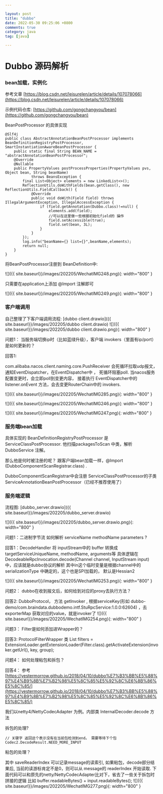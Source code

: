 ```yaml
---

layout: post
title: "dubbo"
date: 2022-05-30 09:25:06 +0800
comments: true
category: java
tag: [java]

---
```


# Dubbo 源码解析

### bean加载，实例化

参考文章 [https://blog.csdn.net/leisurelen/article/details/107078066](https://blog.csdn.net/leisurelen/article/details/107078066)



示例代码仓库: [https://github.com/gongchangyou/bean](https://github.com/gongchangyou/bean)



BeanPostProcessor 的具体实现

```
@Slf4j
public class AbstractAnnotationBeanPostProcessor implements BeanDefinitionRegistryPostProcessor, SmartInstantiationAwareBeanPostProcessor {
    public static final String BEAN_NAME = "abstractAnnotationBeanPostProcessor";
    @Override
    @Nullable
    public PropertyValues postProcessProperties(PropertyValues pvs, Object bean, String beanName)
            throws BeansException {
        final List<Object> elements = new LinkedList<>();
        ReflectionUtils.doWithFields(bean.getClass(), new ReflectionUtils.FieldCallback() {
            @Override
            public void doWith(Field field) throws IllegalArgumentException, IllegalAccessException {
                if (field.getAnnotation(Dubbo.class)!=null) {
                    elements.add(field);
                    //可以在这里做一些根据初始化field的 操作
                    field.setAccessible(true);
                    field.set(bean, 3L);
                }
            }
        });
        log.info("beanName={} list={}",beanName,elements);
        return null;
    }
}
```

将BeanPostProcessor注册到 BeanDefinition中:

![]({{ site.baseurl}}/images/202205/WechatIMG248.png){: width="800" }

只需要在application上添加 @Import 注解即可

![]({{ site.baseurl}}/images/202205/WechatIMG249.png){: width="800" }





### 客户端调用

自己整理了下客户端调用流程: [dubbo client.drawio]({{ site.baseurl}}/images/202205/dubbo client.drawio)
![]({{ site.baseurl}}/images/202205/dubbo client.drawio.png){: width="800" }


问题1： 当服务端切换ip时（比如蓝绿升级），客户端 invokers（里面有ip/port）是如何更新的？

回答1:

com.alibaba.nacos.client.naming.core.PushReceiver 会死循环拉取udp报文，通知EventDispatcher，在EventDispatcher中 ， 死循环阻塞poll. 当nacos服务配置变更时，会立即poll到变更内容， 接着执行 EventDispatcher中的listener.onEvent 方法，会去变更RouterChain中的 invokers.

![]({{ site.baseurl}}/images/202205/WechatIMG285.png){: width="800" }

![]({{ site.baseurl}}/images/202205/WechatIMG246.png){: width="800" }
    
![]({{ site.baseurl}}/images/202205/WechatIMG247.png){: width="800" }

### 服务端bean加载

具体实现的 BeanDefinitionRegistryPostProcessor 是 ServiceClassPostProcessor. 他扫描packagesToScan 中类，解析DubboService 注解。

那么他是何时被注册的呢？ 跟客户端bean加载一样，@Import (DubboComponentScanRegistrar.class)  . 

DubboComponentScanRegistrar中会注册 ServiceClassPostProcessor的子类 ServiceAnnotationBeanPostProcessor（已经不推荐使用了）



### 服务端逻辑

流程图: 
[dubbo_server.drawio]({{ site.baseurl}}/images/202205/dubbo_server.drawio)

![]({{ site.baseurl}}/images/202205/dubbo_server.drawio.png){: width="800" }

问题1：二进制字节流 如何解析 serviceName methodName parameters ?


回答1：DecodeHandler 将 inputStream中的 buffer 转换成targetServiceUniqueName, methodName, arguments等
具体逻辑在 DecodeableRpcInvocation.decode(Channel channel, InputStream input) 中，应该就是dubbo协议的解析 其中in这个临时变量是根据channel中的serializationType 中确定的，这个也是SPI加载的， 默认是Hessian2



![]({{ site.baseurl}}/images/202205/WechatIMG253.png){: width="800" }

问题2： dubbo在收到报文后，如何给到对应的proxy去执行方法？

回答2:   DubboProtocol， 方法 getInvoker , 根据serviceKey(形如 dubbo-demo/com.braindata.dubbodemo.intf.StuRpcService:1.0.0:62604)  ，去exporterMap 获取对应的value，就是invoker了
![]({{ site.baseurl}}/images/202205/WechatIMG254.png){: width="800" }

问题3： Filter是如何添加进Wrapper的？

回答3:    ProtocolFilterWrapper 类      List<Filter> filters = ExtensionLoader.getExtensionLoader(Filter.class).getActivateExtension(invoker.getUrl(), key, group);



问题4： 如何处理粘包和拆包？

回答4： 参考[https://yestermorrow.github.io/2018/04/10/dubbo%E7%B3%BB%E5%88%97%E4%B9%8B%E7%B2%98%E5%8C%85%E5%92%8C%E6%8B%86%E5%8C%85/](https://yestermorrow.github.io/2018/04/10/dubbo%E7%B3%BB%E5%88%97%E4%B9%8B%E7%B2%98%E5%8C%85%E5%92%8C%E6%8B%86%E5%8C%85/)


我们以netty4/NettyCodecAdapter 为例。内部类 InternalDecoder.decode 方法


拆包的处理?

```
// 关键字 返回这个表示没有在当前包检测到end。 需要等待下个包
Codec2.DecodeResult.NEED_MORE_INPUT
```


粘包的处理？ 

其中 saveReaderIndex 可以记录message的读索引, 如果粘包，decode部分结果后, 当前的读游标肯定不是0，则可以从 message的 readerIndex 开始读取. 下面代码可以和原先的netty/NettyCodecAdapter比对下，省去了一些关于拆包时拼接的逻辑 比如 buffer.readableBytes() + input.readableBytes(); 
![]({{ site.baseurl}}/images/202205/WechatIMG277.png){: width="800" }

